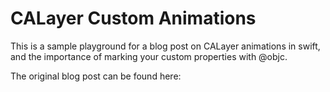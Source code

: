 # CALayer Custom Animations

This is a sample playground for a blog post on CALayer animations in swift, and the importance of marking your custom properties with @objc.

The original blog post can be found here: <INSERT LINK AFTER PUBLISHING>

